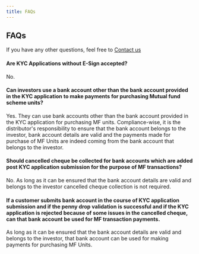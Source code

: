 ```yaml
---
title: FAQs
---
```

## FAQs
If you have any other questions, feel free to [Contact us](https://fintechprimitives.com/sales.html)

#### Are KYC Applications without E-Sign accepted?
No.

#### Can investors use a bank account other than the bank account provided in the KYC application to make payments for purchasing Mutual fund scheme units?
Yes. They can use bank accounts other than the bank account provided in the KYC application for purchasing MF units. Compliance-wise, it is the distributor's responsibility to ensure that the bank account belongs to the investor, bank account details are valid and the payments made for purchase of MF Units are indeed coming from the bank account that belongs to the investor.

#### Should cancelled cheque be collected for bank accounts which are added post KYC application submission for the purpose of MF transactions?
No. As long as it can be ensured that the bank account details are valid and belongs to the investor cancelled cheque collection is not required.

#### If a customer submits bank account in the course of KYC application submission and if the penny drop validation is successful and if the KYC application is rejected because of some issues in the cancelled cheque, can that bank account be used for MF transaction payments.
As long as it can be ensured that the bank account details are valid and belongs to the investor, that bank account can be used for making payments for purchasing MF Units.


